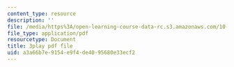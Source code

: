 ```yaml
---
content_type: resource
description: ''
file: /media/https%3A/open-learning-course-data-rc.s3.amazonaws.com/10-34-numerical-methods-applied-to-chemical-engineering-fall-2015/a3a66b7e9154e9f4de4095680e33ecf2_txKXRtlrFfI.pdf
file_type: application/pdf
resourcetype: Document
title: 3play pdf file
uid: a3a66b7e-9154-e9f4-de40-95680e33ecf2
---
```

